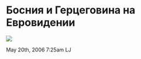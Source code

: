 # Босния и Герцеговина на Евровидении

![](http://img.rian.ru/images/4833/93/48339333.jpg)

<span id="timestamp"> May 20th, 2006 7:25am </span> <span
class="tag">LJ</span>
